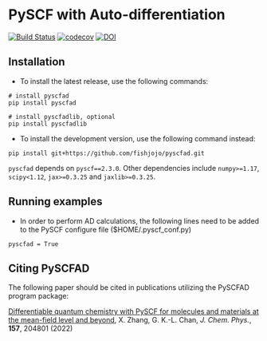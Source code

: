 PySCF with Auto-differentiation
===============================

[![Build Status](https://github.com/fishjojo/pyscfad/workflows/CI/badge.svg)](https://github.com/fishjojo/pyscfad/actions?query=workflow%3ACI)
[![codecov](https://codecov.io/gh/fishjojo/pyscfad/branch/main/graph/badge.svg?token=NLSWGI0PLE)](https://codecov.io/gh/fishjojo/pyscfad)
[![DOI](https://zenodo.org/badge/DOI/10.5281/zenodo.6960749.svg)](https://doi.org/10.5281/zenodo.6960749)

Installation
------------

* To install the latest release, use the following commands:
```
# install pyscfad
pip install pyscfad

# install pyscfadlib, optional
pip install pyscfadlib
```

* To install the development version, use the following command instead:
```
pip install git+https://github.com/fishjojo/pyscfad.git
```

`pyscfad` depends on `pyscf==2.3.0`.
Other dependencies include
`numpy>=1.17`,
`scipy<1.12`,
`jax>=0.3.25` and `jaxlib>=0.3.25`.

Running examples
----------------

* In order to perform AD calculations, 
the following lines need to be added to 
the PySCF configure file ($HOME/.pyscf\_conf.py)
```
pyscfad = True
```

Citing PySCFAD
--------------
The following paper should be cited in publications utilizing the PySCFAD program package:

[Differentiable quantum chemistry with PySCF for molecules and materials at the mean-field level and beyond](https://doi.org/10.1063/5.0118200), 
X. Zhang, G. K.-L. Chan, *J. Chem. Phys.*, **157**, 204801 (2022)
